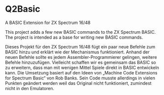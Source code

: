 # Q2Basic
A BASIC Extension for ZX Spectrum 16/48

This project adds a few new BASIC commands to the ZX Spectrum BASIC. The project is intended as a base for writing new BASIC commands.

Dieses Projekt für den ZX Spectrum 16/48 fügt ein paar neue Befehle zum BASIC hinzu und erklärt wie der Mechanismus funktioniert. Anhand der neuen Befehle sollte es jedem Assembler-Programmierer gelingen, weitere Befehle hinzuzufügen. Vielleicht schaffen wir es gemeinsam das BASIC so zu erweitern, dass man mit wenigen Mittel Spiele direkt in BASIC entwickeln kann.
Die Umsetzung basiert auf den Ideen von „Machine Code Extensions for Spectrum Basic“ von Rob Banks. Sein Code musste allerdings in vielen Punkten geändert werden weil das Original nicht funktioniert, zumindest nicht in den Emulatoren.

